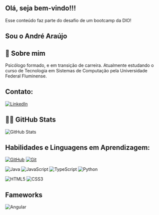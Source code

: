 ## Olá, seja bem-vindo!!!
Esse conteúdo faz parte do desafio de um bootcamp da DIO!

## Sou o André Araújo

## 🚀 Sobre mim
Psicólogo formado, e em transição de carreira. Atualmente estudando o curso de Tecnologia em Sistemas de Computação pela Universidade Federal Fluminense.


## Contato:
[![LinkedIn](https://img.shields.io/badge/LinkedIn-000?style=for-the-badge&logo=linkedin&logoColor=0E76A8)](https://www.linkedin.com/in/andre-araujoalca/)


## 👨‍💻 GitHub Stats
![GitHub Stats](https://github-readme-stats.vercel.app/api?username=araujoalca&theme=transparent&bg_color=000&border_color=30A3DC&show_icons=true&icon_color=30A3DC&title_color=E94D5F&text_color=FFF)



## Habilidades e Linguagens em Aprendizagem:

[![GitHub](https://img.shields.io/badge/github-efefef?style=for-the-badge&logo=github&logoColor=black)](https://docs.github.com/)
[![Git](https://img.shields.io/badge/Git-E34F26?logo=git&logoColor=white&style=for-the-badge)](https://docs.github.com/)


![Java](https://img.shields.io/badge/Java-000?style=for-the-badge&logo=java)
![JavaScript](https://img.shields.io/badge/JavaScript-000?style=for-the-badge&logo=javascript)
![TypeScript](https://img.shields.io/badge/TypeScript-000?style=for-the-badge&logo=typescript)
![Python](https://img.shields.io/badge/Python-000?style=for-the-badge&logo=python)


![HTML5](https://img.shields.io/badge/HTML5-000?style=for-the-badge&logo=html5)
![CSS3](https://img.shields.io/badge/CSS3-000?style=for-the-badge&logo=css3&logoColor=264CE4)


## Fameworks
![Angular](https://img.shields.io/badge/Angular-000?style=for-the-badge&logo=angular&logoColor=C3002F)